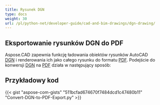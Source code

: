 ```yaml
---
title: Rysunek DGN
type: docs
weight: 30
url: /pl/python-net/developer-guide/cad-and-bim-drawings/dgn-drawing/
---
```


## **Eksportowanie rysunków DGN do PDF**

Aspose.CAD zapewnia funkcję ładowania obiektów rysunków AutoCAD [DGN](https://docs.fileformat.com/cad/dgn/) i renderowania ich jako całego rysunku do formatu [PDF](https://docs.fileformat.com/pdf/). Podejście do konwersji [DGN](https://docs.fileformat.com/cad/dgn/) na [PDF](https://docs.fileformat.com/pdf/) działa w następujący sposób:

## Przykładowy kod

{{< gist "aspose-com-gists" "511bcfad674670f7484dcd1c47480b11" "Convert-DGN-to-PDF-Export.py" >}}
